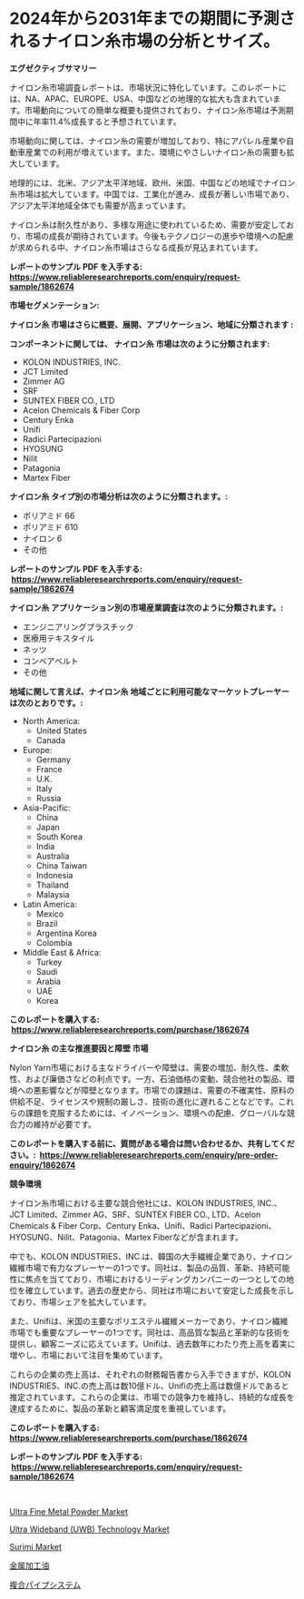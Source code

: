 <p><h1>2024年から2031年までの期間に予測されるナイロン糸市場の分析とサイズ。</h1></p><p><strong>エグゼクティブサマリー</strong></p>
<p><p>ナイロン糸市場調査レポートは、市場状況に特化しています。このレポートには、NA、APAC、EUROPE、USA、中国などの地理的な拡大も含まれています。市場動向についての簡単な概要も提供されており、ナイロン糸市場は予測期間中に年率11.4%成長すると予想されています。</p><p>市場動向に関しては、ナイロン糸の需要が増加しており、特にアパレル産業や自動車産業での利用が増えています。また、環境にやさしいナイロン糸の需要も拡大しています。</p><p>地理的には、北米、アジア太平洋地域、欧州、米国、中国などの地域でナイロン糸市場は拡大しています。中国では、工業化が進み、成長が著しい市場であり、アジア太平洋地域全体でも需要が高まっています。</p><p>ナイロン糸は耐久性があり、多様な用途に使われているため、需要が安定しており、市場の成長が期待されています。今後もテクノロジーの進歩や環境への配慮が求められる中、ナイロン糸市場はさらなる成長が見込まれています。</p></p>
<p><strong>レポートのサンプル PDF を入手する: <a href="https://www.reliableresearchreports.com/enquiry/request-sample/1862674">https://www.reliableresearchreports.com/enquiry/request-sample/1862674</a></strong></p>
<p><strong>市場セグメンテーション:</strong></p>
<p><strong> ナイロン糸 市場はさらに概要、展開、アプリケーション、地域に分類されます :</strong></p>
<p><strong>コンポーネントに関しては、 ナイロン糸 市場は次のように分類されます: &nbsp;</strong></p>
<p><ul><li>KOLON INDUSTRIES, INC.</li><li>JCT Limited</li><li>Zimmer AG</li><li>SRF</li><li>SUNTEX FIBER CO., LTD</li><li>Acelon Chemicals & Fiber Corp</li><li>Century Enka</li><li>Unifi</li><li>Radici Partecipazioni</li><li>HYOSUNG</li><li>Nilit</li><li>Patagonia</li><li>Martex Fiber</li></ul></p>
<p><strong> ナイロン糸 タイプ別の市場分析は次のように分類されます。:</strong></p>
<p><ul><li>ポリアミド 66</li><li>ポリアミド 610</li><li>ナイロン 6</li><li>その他</li></ul></p>
<p><strong>レポートのサンプル PDF を入手する: &nbsp;<a href="https://www.reliableresearchreports.com/enquiry/request-sample/1862674">https://www.reliableresearchreports.com/enquiry/request-sample/1862674</a></strong></p>
<p><strong> ナイロン糸 アプリケーション別の市場産業調査は次のように分類されます。:</strong></p>
<p><ul><li>エンジニアリングプラスチック</li><li>医療用テキスタイル</li><li>ネッツ</li><li>コンベアベルト</li><li>その他</li></ul></p>
<p><strong>地域に関して言えば、ナイロン糸 地域ごとに利用可能なマーケットプレーヤーは次のとおりです。:</strong></p>
<p><ul>
    <li>
        North America:
        <ul>
            <li>United States</li>
            <li>Canada</li>
        </ul>
    </li>
    <li>
        Europe:
        <ul>
            <li>Germany</li>
            <li>France</li>
            <li>U.K.</li>
            <li>Italy</li>
            <li>Russia</li>
        </ul>
    </li>
    <li>
        Asia-Pacific:
        <ul>
            <li>China</li>
            <li>Japan</li>
            <li>South Korea</li>
            <li>India</li>
            <li>Australia</li>
            <li>China Taiwan</li>
            <li>Indonesia</li>
            <li>Thailand</li>
            <li>Malaysia</li>
        </ul>
    </li>
    <li>
        Latin America:
        <ul>
            <li>Mexico</li>
            <li>Brazil</li>
            <li>Argentina Korea</li>
            <li>Colombia</li>
        </ul>
    </li>
    <li>
        Middle East & Africa:
        <ul>
            <li>Turkey</li>
            <li>Saudi</li>
            <li>Arabia</li>
            <li>UAE</li>
            <li>Korea</li>
        </ul>
    </li>
    </ul></p>
<p><strong>このレポートを購入する: &nbsp;<a href="https://www.reliableresearchreports.com/purchase/1862674">https://www.reliableresearchreports.com/purchase/1862674</a></strong></p>
<p><strong>ナイロン糸 の主な推進要因と障壁 市場</strong></p>
<p><p>Nylon Yarn市場における主なドライバーや障壁は、需要の増加、耐久性、柔軟性、および廉価さなどの利点です。一方、石油価格の変動、競合他社の製品、環境への悪影響などが障壁となります。市場での課題は、需要の不確実性、原料の供給不足、ライセンスや規制の厳しさ、技術の進化に遅れることなどです。これらの課題を克服するためには、イノベーション、環境への配慮、グローバルな競合力の維持が必要です。</p></p>
<p><strong>このレポートを購入する前に、質問がある場合は問い合わせるか、共有してください。:&nbsp; <a href="https://www.reliableresearchreports.com/enquiry/pre-order-enquiry/1862674">https://www.reliableresearchreports.com/enquiry/pre-order-enquiry/1862674</a></strong></p>
<p><strong>競争環境</strong></p>
<p><p>ナイロン糸市場における主要な競合他社には、KOLON INDUSTRIES, INC.、JCT Limited、Zimmer AG、SRF、SUNTEX FIBER CO., LTD、Acelon Chemicals & Fiber Corp、Century Enka、Unifi、Radici Partecipazioni、HYOSUNG、Nilit、Patagonia、Martex Fiberなどが含まれます。</p><p>中でも、KOLON INDUSTRIES、INC.は、韓国の大手繊維企業であり、ナイロン繊維市場で有力なプレーヤーの1つです。同社は、製品の品質、革新、持続可能性に焦点を当てており、市場におけるリーディングカンパニーの一つとしての地位を確立しています。過去の歴史から、同社は市場において安定した成長を示しており、市場シェアを拡大しています。</p><p>また、Unifiは、米国の主要なポリエステル繊維メーカーであり、ナイロン繊維市場でも重要なプレーヤーの1つです。同社は、高品質な製品と革新的な技術を提供し、顧客ニーズに応えています。Unifiは、過去数年にわたり売上高を着実に増やし、市場において注目を集めています。</p><p>これらの企業の売上高は、それぞれの財務報告書から入手できますが、KOLON INDUSTRIES、INC.の売上高は数10億ドル、Unifiの売上高は数億ドルであると推定されています。これらの企業は、市場での競争力を維持し、持続的な成長を達成するために、製品の革新と顧客満足度を重視しています。</p></p>
<p><strong>このレポートを購入する: &nbsp; <a href="https://www.reliableresearchreports.com/purchase/1862674">https://www.reliableresearchreports.com/purchase/1862674</a></strong></p>
<p><strong>レポートのサンプル PDF を入手する: &nbsp;<a href="https://www.reliableresearchreports.com/enquiry/request-sample/1862674">https://www.reliableresearchreports.com/enquiry/request-sample/1862674</a></strong><strong></strong></p>
<p>&nbsp;</p>
<p><p><a href="https://three-jumbo-f6d.notion.site/Ultra-Fine-Metal-Powder-Market-Size-Share-Trends-Analysis-Report-By-Application-Regional-Outlook-0c2879cbb4a047ff90ff706ab999edb2">Ultra Fine Metal Powder Market</a></p><p><a href="https://noble-drawer-34c.notion.site/Insights-into-Ultra-Wideband-UWB-Technology-Market-Size-Analysing-Market-Share-Trends-and-Growt-b462065bb8f7433daa07b6b89fab3492">Ultra Wideband (UWB) Technology Market</a></p><p><a href="https://view.publitas.com/reportprime-1/surimi-market-dynamics-2024-2031-also-about-its-market-trends-projections-and-opportunities/">Surimi Market</a></p><p><a href="https://github.com/bevdtkn4419963/Market-Research-Report-List-1/blob/main/2973050192008.md">金属加工油</a></p><p><a href="https://medium.com/@cielostamm/%E8%A4%87%E5%90%88%E3%83%91%E3%82%A4%E3%83%97%E3%82%B7%E3%82%B9%E3%83%86%E3%83%A0%E5%B8%82%E5%A0%B4%E3%83%A1%E3%83%88%E3%83%AA%E3%82%AF%E3%82%B9%E3%81%AE%E3%83%87%E3%82%B3%E3%83%BC%E3%83%87%E3%82%A3%E3%83%B3%E3%82%B0-%E5%B8%82%E5%A0%B4%E3%82%B7%E3%82%A7%E3%82%A2-%E3%83%88%E3%83%AC%E3%83%B3%E3%83%89-%E3%81%8A%E3%82%88%E3%81%B3%E6%88%90%E9%95%B7%E3%83%91%E3%82%BF%E3%83%BC%E3%83%B3-20ace2362deb">複合パイプシステム</a></p></p>